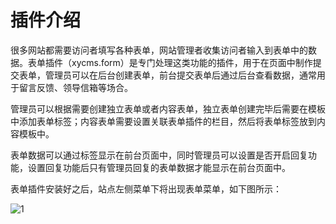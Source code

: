 # 插件介绍

很多网站都需要访问者填写各种表单，网站管理者收集访问者输入到表单中的数据。表单插件（xycms.form）是专门处理这类功能的插件，用于在页面中制作提交表单，管理员可以在后台创建表单，前台提交表单后通过后台查看数据，通常用于留言反馈、领导信箱等场合。

管理员可以根据需要创建独立表单或者内容表单，独立表单创建完毕后需要在模板中添加表单标签；内容表单需要设置关联表单插件的栏目，然后将表单标签放到内容模板中。

表单数据可以通过标签显示在前台页面中，同时管理员可以设置是否开启回复功能，设置回复功能后只有管理员回复的表单数据才能显示在前台页面中。

表单插件安装好之后，站点左侧菜单下将出现表单菜单，如下图所示：

![1](/assets/img/plugin/form/01.png)